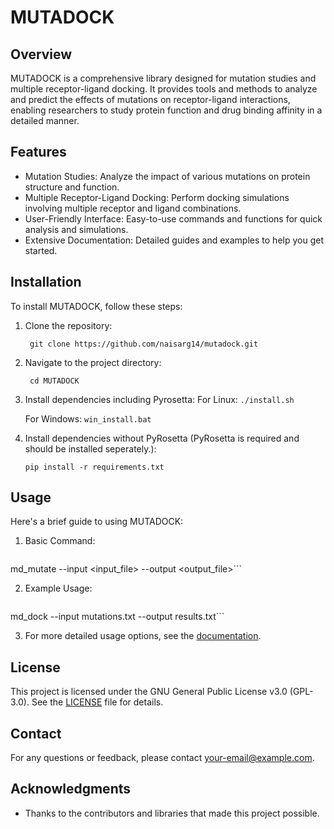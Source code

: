 # MUTADOCK

## Overview
MUTADOCK is a comprehensive library designed for mutation studies and multiple receptor-ligand docking. It provides tools and methods to analyze and predict the effects of mutations on receptor-ligand interactions, enabling researchers to study protein function and drug binding affinity in a detailed manner.

## Features
- Mutation Studies: Analyze the impact of various mutations on protein structure and function.
- Multiple Receptor-Ligand Docking: Perform docking simulations involving multiple receptor and ligand combinations.
- User-Friendly Interface: Easy-to-use commands and functions for quick analysis and simulations.
- Extensive Documentation: Detailed guides and examples to help you get started.

## Installation
To install MUTADOCK, follow these steps:

1. Clone the repository:
   ```
    git clone https://github.com/naisarg14/mutadock.git
    ```


2. Navigate to the project directory:
   ```
    cd MUTADOCK
    ```


3. Install dependencies including Pyrosetta:
    For Linux:
        ```
        ./install.sh
        ```

    For Windows:
        ```
        win_install.bat
        ```


3. Install dependencies without PyRosetta (PyRosetta is required and should be installed seperately.):
    ```
    pip install -r requirements.txt
    ```


## Usage
Here's a brief guide to using MUTADOCK:

1. Basic Command:
   ```
md_mutate --input <input_file> --output <output_file>```


2. Example Usage:
   ```
md_dock --input mutations.txt --output results.txt```


3. For more detailed usage options, see the [documentation](link-to-documentation).


## License
This project is licensed under the GNU General Public License v3.0 (GPL-3.0). See the [LICENSE](LICENSE) file for details.

## Contact
For any questions or feedback, please contact [your-email@example.com](mailto:naisarg.patel14@hotmail.com).

## Acknowledgments
- Thanks to the contributors and libraries that made this project possible.
